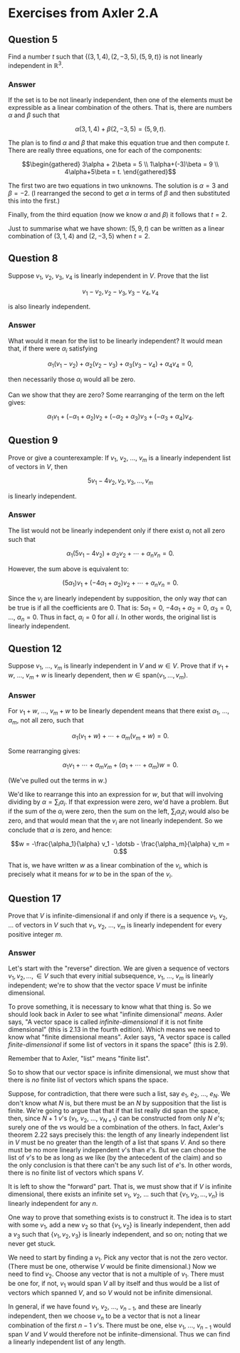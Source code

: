 # Exercises from Axler 2.A

## Question 5

Find a number $t$ such that $`\{(3,1,4), (2,−3,5), (5,9,t)\}`$
is not linearly independent in $\mathbb{R}^3$.

### Answer

If the set is to be not linearly independent, then one of the elements
must be expressible as a linear combination of the others. That is,
there are numbers $\alpha$ and $\beta$ such that

```math
\alpha(3,1,4) + \beta(2,-3,5) = (5, 9, t).
```

The plan is to find $\alpha$ and $\beta$ that make this equation true
and then compute $t$. There are really three equations, one for each
of the components:

```math
\begin{gathered}
3\alpha + 2\beta = 5 \\
1\alpha+(-3)\beta = 9 \\
4\alpha+5\beta = t.
\end{gathered}
```

The first two are two equations in two unknowns. The solution is
$\alpha = 3$ and $\beta = -2$. (I rearranged the second to get
$\alpha$ in terms of $\beta$ and then substituted this into the
first.)

Finally, from the third equation (now we know $\alpha$ and $\beta$) it
follows that $t = 2$.

Just to summarise what we have shown: $(5, 9, t)$ can be written as a
linear combination of $(3,1,4)$ and $(2,-3,5)$ when $t=2$.

## Question 8

Suppose $v_1$, $v_2$, $v_3$, $v_4$ is linearly independent in
$V$. Prove that the list 

```math
v_1 - v_2, v_2 - v_3, v_3 - v_4, v_4
```

is also linearly independent.

### Answer

What would it mean for the list to be linearly independent? It would
mean that, if there were $\alpha_i$ satisfying

```math
\alpha_1(v_1 - v_2) + \alpha_2(v_2 - v_3) + \alpha_3(v_3 - v_4) +
\alpha_4 v_4 = 0,
```

then necessarily those $\alpha_i$ would all be zero. 

Can we show that they are zero? Some rearranging of the term on the left
gives:

```math
\alpha_1 v_1 +(-\alpha_1 + \alpha_2)v_2 +(-\alpha_2 + \alpha_3) v_3 +
(- \alpha_3 + \alpha_4) v_4.
```



## Question 9

Prove or give a counterexample: If $v_1$, $v_2$, ..., $v_m$ is a
linearly independent list of vectors in $V$, then

```math
5v_1 − 4v_2, v_2, v_3, \dotsc , v_m
```

is linearly independent.

### Answer

The list would not be linearly independent only if there exist
$\alpha_i$ not all zero such that

```math
\alpha_1 (5v_1 - 4v_2) + \alpha_2 v_2 + \dotsb + \alpha_n v_n = 0.
```

However, the sum above is equivalent to:

```math
(5\alpha_1) v_1 + (- 4\alpha_1 + \alpha_2) v_2 + \dotsb + \alpha_n v_n = 0.
```

Since the $v_i$ are linearly independent by supposition, the only way
_that_ can be true is if all the coefficients are 0. That is:
$5\alpha_1 = 0$, $-4\alpha_1+\alpha_2 = 0$, $\alpha_3 = 0$, ...,
$\alpha_n = 0$. Thus in fact, $\alpha_i = 0$ for all $i$. In other
words, the original list is linearly independent.

## Question 12

Suppose $v_1$, ..., $v_m$ is linearly independent in $V$ and $w
\in V$. Prove that if $v_1 + w$, ..., $v_m + w$ is linearly
dependent, then $w \in \text{span}(v_1, \dotsc, v_m)$.

### Answer

For $v_1 + w$, ..., $v_m + w$ to be linearly dependent means that
there exist $\alpha_1$, ..., $\alpha_m$, not all zero, such that

```math
\alpha_1 (v_1 + w) + \dotsb + \alpha_m(v_m + w) = 0.
```

Some rearranging gives:

```math
\alpha_1 v_1 + \dotsb + \alpha_m v_m + (\alpha_1 + \dotsb + \alpha_m)
w = 0.
```

(We've pulled out the terms in $w$.) 

We'd like to rearrange this into an expression for $w$, but that will
involving dividing by $\alpha=\sum_i\alpha_i$. If that expression were
zero, we'd have a problem. But if the sum of the $\alpha_i$ were zero,
then the sum on the left, $\sum_i \alpha_i z_i$ would also be zero,
and that would mean that the $v_i$ are not linearly independent. So we
conclude that $\alpha$ is zero, and hence:

```math
w = -\frac{\alpha_1}{\alpha} v_1 - \dotsb - \frac{\alpha_m}{\alpha}
v_m = 0.
```

That is, we have written $w$ as a linear combination of the $v_i$,
which is precisely what it means for $w$ to be in the span of the
$v_i$.

## Question 17

Prove that $V$ is infinite-dimensional if and only if there is a
sequence $v_1$, $v_2$, ... of vectors in $V$ such that $v_1$, $v_2$,
..., $v_m$ is linearly independent for every positive integer $m$.

### Answer

Let's start with the "reverse" direction. We are given a sequence of
vectors $v_1, v_2, \dotsc, \in V$ such that every initial subsequence,
$v_1$, ..., $v_m$ is linearly independent; we're to show that the
vector space $V$ must be infinite dimensional.

To prove something, it is necessary to know what that thing is. So we
should look back in Axler to see what "infinite dimensional"
_means_. Axler says, "A vector space is called _infinite-dimensional_
if it is not finite dimensional" (this is 2.13 in the fourth
edition). Which means we need to know what "finite dimensional
means". Axler says, "A vector space is called _finite-dimensional_ if
some list of vectors in it spans the space" (this is 2.9).

Remember that to Axler, "list" means "finite list".

So to show that our vector space is infinite dimensional, we must show
that there is _no_ finite list of vectors which spans the space.

Suppose, for contradiction, that there were such a list, say $e_1$,
$e_2$, ..., $e_N$. We don't know what $N$ is, but there must be an $N$
by supposition that the list is finite. We're going to argue that that
if that list really did span the space, then, since $N+1$ $v$'s
($v_1$, $v_2$, ..., $v_{N+1}$) can be constructed from only $N$ $e$'s;
surely one of the $v$s would be a combination of the others. In fact,
Axler's theorem 2.22 says precisely this: the length of any linearly
independent list in $V$ must be no greater than the length of a list
that spans $V$. And so there must be no more linearly independent
$v$'s than $e$'s. But we can choose the list of $v$'s to be as long as
we like (by the antecedent of the claim) and so the only conclusion is
that there can't be any such list of $e$'s. In other words, there is
no finite list of vectors which spans $V$.

It is left to show the "forward" part. That is, we must show that if
$V$ is infinite dimensional, there exists an infinite set $v_1$,
$v_2$, ... such that $`\{v_1, v_2, \dots, v_n\}`$ is linearly
independent for any $n$.

One way to prove that something exists is to construct it. The idea is
to start with some $v_1$, add a new $v_2$ so that $`\{v_1, v_2\}`$ is
linearly independent, then add a $v_3$ such that $`\{v_1, v_2, v_3\}`$
is linearly independent, and so on; noting that we never get stuck.

We need to start by finding a $v_1$. Pick any vector that is not the
zero vector. (There must be one, otherwise $V$ would be finite
dimensional.) Now we need to find $v_2$. Choose any vector that is not
a multiple of $v_1$. There must be one for, if not, $v_1$ would span
$V$ all by itself and thus would be a list of vectors which spanned
$V$, and so $V$ would not be infinite dimensional.

In general, if we have found $v_1$, $v_2$, ..., $v_{n-1}$, and these
are linearly independent, then we choose $v_n$ to be a vector that is
not a linear combination of the first $n-1$ $v$'s. There must be one,
else $v_1$, ..., $v_{n-1}$ would span $V$ and $V$ would therefore not
be infinite-dimensional. Thus we can find a linearly independent list
of any length.
